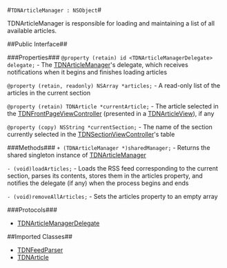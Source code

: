 #`TDNArticleManager : NSObject`#

TDNArticleManager is responsible for loading and maintaining a list of all available articles.

##Public Interface##

###Properties###
`@property (retain) id <TDNArticleManagerDelegate> delegate;` - The [TDNArticleManager](TDNArticleManager.md)'s delegate, which receives notifications when it begins and finishes loading articles

`@property (retain, readonly) NSArray *articles;` - A read-only list of the articles in the current section

`@property (retain) TDNArticle *currentArticle;` - The article selected in the [TDNFrontPageViewController](TDNFrontPageViewController.md) (presented in a [TDNArticleView](TDNArticleView.md)), if any

`@property (copy) NSString *currentSection;` - The name of the section currently selected in the [TDNSectionViewController](TDNSectionViewController.md)'s table

###Methods###
`+ (TDNArticleManager *)sharedManager;` - Returns the shared singleton instance of [TDNArticleManager](TDNArticleManager.md)

`- (void)loadArticles;` - Loads the RSS feed corresponding to the current section, parses its contents, stores them in the articles property, and notifies the delegate (if any) when the process begins and ends

`- (void)removeAllArticles;` - Sets the articles property to an empty array

###Protocols###
* [TDNArticleManagerDelegate](TDNArticleManagerDelegate.md)

##Imported Classes##
* [TDNFeedParser](TDNFeedParser.md)
* [TDNArticle](TDNArticle.md)